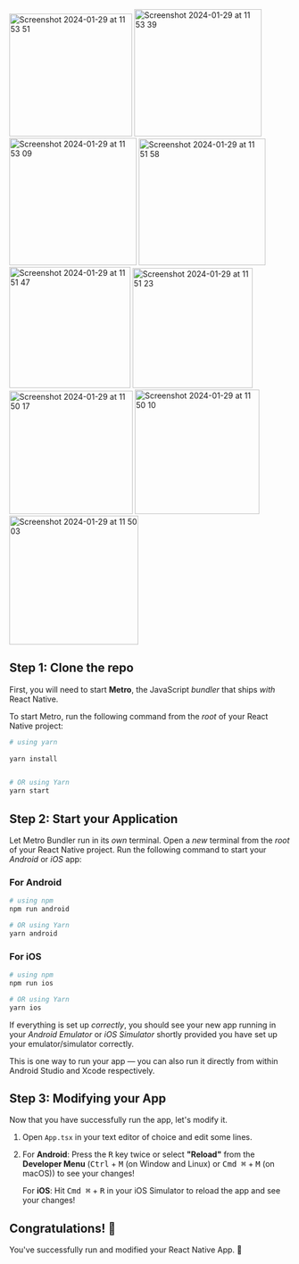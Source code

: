 
<img width="220" alt="Screenshot 2024-01-29 at 11 53 51" src="https://github.com/omidiora/Fantava-Assessment/assets/45630269/e8580593-75da-471b-bf00-6df4a001abb8">
<img width="228" alt="Screenshot 2024-01-29 at 11 53 39" src="https://github.com/omidiora/Fantava-Assessment/assets/45630269/2c0a5d3e-85c0-435d-a680-08bbd0498d71">
<img width="228" alt="Screenshot 2024-01-29 at 11 53 09" src="https://github.com/omidiora/Fantava-Assessment/assets/45630269/6c5de22b-8c74-4fa5-8d6a-9253c9ea25d2">
<img width="227" alt="Screenshot 2024-01-29 at 11 51 58" src="https://github.com/omidiora/Fantava-Assessment/assets/45630269/8af1694c-2cd5-49f4-996c-4d32f5be5945">
<img width="217" alt="Screenshot 2024-01-29 at 11 51 47" src="https://github.com/omidiora/Fantava-Assessment/assets/45630269/c6ac3d88-c536-4e69-9ca2-b55b1ccb06e7">
<img width="215" alt="Screenshot 2024-01-29 at 11 51 23" src="https://github.com/omidiora/Fantava-Assessment/assets/45630269/eaae4e28-1ddc-4042-ab52-f7426a8e411a">
<img width="221" alt="Screenshot 2024-01-29 at 11 50 17" src="https://github.com/omidiora/Fantava-Assessment/assets/45630269/ed1f71e3-0253-48cc-9a3e-c9ed5f3bf5f6">
<img width="223" alt="Screenshot 2024-01-29 at 11 50 10" src="https://github.com/omidiora/Fantava-Assessment/assets/45630269/4eb0901c-8a1b-44dd-ab10-c2b7350dfe2b">
<img width="231" alt="Screenshot 2024-01-29 at 11 50 03" src="https://github.com/omidiora/Fantava-Assessment/assets/45630269/19e5c4b6-d0cc-4a9d-ab6f-b17718087475">








## Step 1: Clone the repo




First, you will need to start **Metro**, the JavaScript _bundler_ that ships _with_ React Native.

To start Metro, run the following command from the _root_ of your React Native project:

```bash
# using yarn
 
yarn install


# OR using Yarn
yarn start
```

## Step 2: Start your Application

Let Metro Bundler run in its _own_ terminal. Open a _new_ terminal from the _root_ of your React Native project. Run the following command to start your _Android_ or _iOS_ app:

### For Android

```bash
# using npm
npm run android

# OR using Yarn
yarn android
```

### For iOS

```bash
# using npm
npm run ios

# OR using Yarn
yarn ios
```

If everything is set up _correctly_, you should see your new app running in your _Android Emulator_ or _iOS Simulator_ shortly provided you have set up your emulator/simulator correctly.

This is one way to run your app — you can also run it directly from within Android Studio and Xcode respectively.

## Step 3: Modifying your App

Now that you have successfully run the app, let's modify it.

1. Open `App.tsx` in your text editor of choice and edit some lines.
2. For **Android**: Press the <kbd>R</kbd> key twice or select **"Reload"** from the **Developer Menu** (<kbd>Ctrl</kbd> + <kbd>M</kbd> (on Window and Linux) or <kbd>Cmd ⌘</kbd> + <kbd>M</kbd> (on macOS)) to see your changes!

   For **iOS**: Hit <kbd>Cmd ⌘</kbd> + <kbd>R</kbd> in your iOS Simulator to reload the app and see your changes!

## Congratulations! :tada:

You've successfully run and modified your React Native App. :partying_face:

